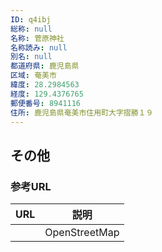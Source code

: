 ```yaml
---
ID: q4ibj
総称: null
名称: 菅原神社
名称読み: null
別名: null
都道府県: 鹿児島県
区域: 奄美市
緯度: 28.2984563
経度: 129.4376765
郵便番号: 8941116
住所: 鹿児島県奄美市住用町大字摺勝１９
---
```


## その他

### 参考URL

| URL | 説明          |
| --- | ------------- |
|     | OpenStreetMap |
